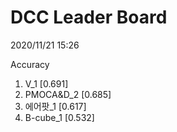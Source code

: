 # DCC Leader Board
2020/11/21 15:26

Accuracy
1. V_1 [0.691]  
2. PMOCA&D_2 [0.685]  
3. 에어팟_1 [0.617]  
4. B-cube_1 [0.532]  
